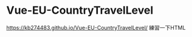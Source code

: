 # Vue-EU-CountryTravelLevel
https://kb274483.github.io/Vue-EU-CountryTravelLevel/
練習一下HTML<SVG>的使用法方，做了一個歐洲國家的旅遊等級。
